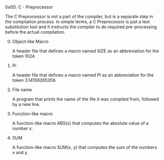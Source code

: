 0x0D. C - Preprocessor

The C Preprocessor is not a part of the compiler, but is a separate step in the compilation process. In simple terms, a C Preprocessor is just a text substitution tool and it instructs the compiler to do required pre-processing before the actual compilation.

0. Object-like Macro
	
 	A header file that defines a macro named SIZE as an abbreviation for the token 1024.

1. Pi
	
 	A header file that defines a macro named PI as an abbreviation for the token 3.14159265359.
	
2. File name
	
 	A program that prints the name of the file it was compiled from, followed by a new line.
	
3. Function-like macro
	
 	A function-like macro ABS(x) that computes the absolute value of a number x.
	
4. SUM
	
 	A function-like macro SUM(x, y) that computes the sum of the numbers x and y.
